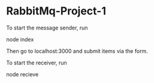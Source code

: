 # RabbitMq-Project-1

To start the message sender, run  


node index  


Then go to localhost:3000 and submit items via the form.



To start the receiver, run  


node recieve  

